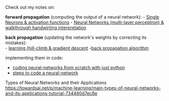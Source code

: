 Check out my notes on:

**forward propagation** (computing the output of a neural network):
    - [Single Neurons & activation functions](./notes/single-neuron.pdf)
    - [Neural Networks (multi-layer perceptron) & walkthrough handwirting interpretation](./notes/neural-networks.pdf)

**back propagation** (updating the network's weights by correcting its mistakes):   
    - [learning (hill-climb & gradient descent](./notes/learning-optimization.pdf)
    -[back propagation algorithm](./notes/backpropagation.pf)

implementing them in code:
- [coding neural-networks from scratch with just python](./mnist_from_scratch/mnist_from_scratch_yt.py)
- [steps to code a neural-network](./mnist_from_scratch/FROMSCRATCH.md)

Types of Neural Networks and their Applications 
https://towardsai.net/p/machine-learning/main-types-of-neural-networks-and-its-applications-tutorial-734480d7ec8e
